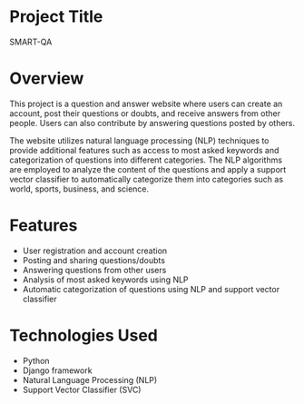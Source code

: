 # Project Title 
SMART-QA

# Overview
This project is a question and answer website where users can create an account, post their questions or doubts, and receive answers from other people. Users can also contribute by answering questions posted by others.

The website utilizes natural language processing (NLP) techniques to provide additional features such as access to most asked keywords and categorization of questions into different categories. The NLP algorithms are employed to analyze the content of the questions and apply a support vector classifier to automatically categorize them into categories such as world, sports, business, and science.

# Features
- User registration and account creation
- Posting and sharing questions/doubts
- Answering questions from other users
- Analysis of most asked keywords using NLP
- Automatic categorization of questions using NLP and support vector classifier

# Technologies Used
- Python
- Django framework
- Natural Language Processing (NLP)
- Support Vector Classifier (SVC)

